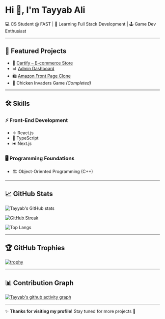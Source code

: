 # Hi 👋, I'm Tayyab Ali  

💻 CS Student @ FAST | 🚀 Learning Full Stack Development | 🕹️ Game Dev Enthusiast  

---

## 🚀 Featured Projects  

- 🛒 [Cartify – E-commerce Store](https://store-cartify.netlify.app/)  
- 📊 [Admin Dashboard](https://tayyab-admin-dashboard.netlify.app/)  
- 🛍️ [Amazon Front Page Clone](https://amazom-front-end.netlify.app/)  
- 🐔 Chicken Invaders Game *(Completed)*  

---

## 🛠️ Skills  

### ⚡ Front-End Development  
- ⚛️ React.js  
- 📘 TypeScript  
- ⏭️ Next.js  

### 🖥️ Programming Foundations  
- 🏗️ Object-Oriented Programming (C++)  

---

## 📈 GitHub Stats  

![Tayyab's GitHub stats](https://github-readme-stats.vercel.app/api?username=Tayyab-Ali-786&show_icons=true&theme=radical)  

[![GitHub Streak](https://streak-stats.demolab.com?user=Tayyab-Ali-786&theme=radical&hide_border=false)](https://git.io/streak-stats)  

![Top Langs](https://github-readme-stats.vercel.app/api/top-langs/?username=Tayyab-Ali-786&layout=compact&theme=radical)  

---

## 🏆 GitHub Trophies  

[![trophy](https://github-profile-trophy.vercel.app/?username=Tayyab-Ali-786&theme=radical&row=1&column=6)](https://github.com/ryo-ma/github-profile-trophy)  

---

## 📊 Contribution Graph  

[![Tayyab's github activity graph](https://github-readme-activity-graph.vercel.app/graph?username=Tayyab-Ali-786&theme=radical)](https://github.com/ashutosh00710/github-readme-activity-graph)  

---

✨ **Thanks for visiting my profile!** Stay tuned for more projects 🚀
